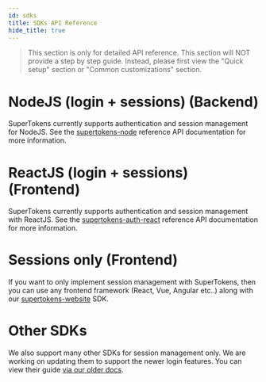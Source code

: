 ```yaml
---
id: sdks
title: SDKs API Reference
hide_title: true
---
```


<!-- COPY DOCS -->
<!-- ./community/docs/sdks.md -->

> This section is only for detailed API reference. This section will NOT provide a step by step guide. Instead, please first view the "Quick setup" section or "Common customizations" section.


# NodeJS (login + sessions) (Backend)

SuperTokens currently supports authentication and session management for NodeJS.
See the [supertokens-node](/docs/nodejs/installation) reference API documentation for more information.

# ReactJS (login + sessions) (Frontend)

SuperTokens currently supports authentication and session management with ReactJS.
See the [supertokens-auth-react](/docs/auth-react/installation) reference API documentation for more information.

# Sessions only (Frontend)

If you want to only implement session management with SuperTokens, then you can use any frontend framework (React, Vue, Angular etc..) along with our [supertokens-website](/docs/website/installation) SDK.

# Other SDKs
We also support many other SDKs for session management only. We are working on updating them to support the newer login features. You can view their guide [via our older docs](/docs/community/2.5.X/backend-integration).
